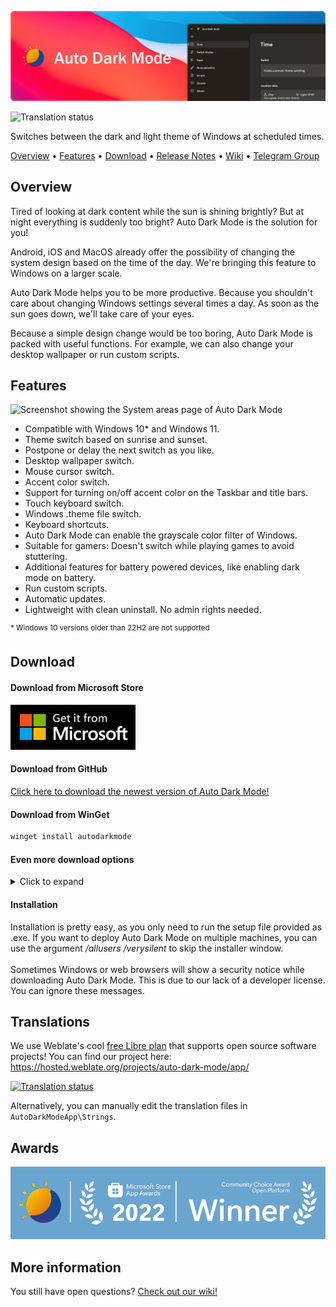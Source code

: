 <p align="center">
  <img alt="Auto Dark Mode title image" src="./assets/Readme.png" />
</p>

<p href="https://hosted.weblate.org/engage/auto-dark-mode/">
<img src="https://hosted.weblate.org/widgets/auto-dark-mode/-/svg-badge.svg" alt="Translation status" />
</p>

Switches between the dark and light theme of Windows at scheduled times.

[Overview](#overview) • [Features](#features) • [Download](#download) • [Release Notes](https://github.com/AutoDarkMode/Windows-Auto-Night-Mode/releases) • [Wiki](https://github.com/AutoDarkMode/Windows-Auto-Night-Mode/wiki) • [Telegram Group](https://t.me/autodarkmode)

## Overview

Tired of looking at dark content while the sun is shining brightly? But at night everything is suddenly too bright? Auto Dark Mode is the solution for you!

Android, iOS and MacOS already offer the possibility of changing the system design based on the time of the day. We're bringing this feature to Windows on a larger scale.

Auto Dark Mode helps you to be more productive. Because you shouldn't care about changing Windows settings several times a day. As soon as the sun goes down, we'll take care of your eyes.

Because a simple design change would be too boring, Auto Dark Mode is packed with useful functions. For example, we can also change your desktop wallpaper or run custom scripts.

## Features
![Screenshot showing the System areas page of Auto Dark Mode](https://raw.githubusercontent.com/AutoDarkMode/Windows-Auto-Night-Mode/refs/heads/winui3/.github/assets/screenshot_systemareas.png)
- Compatible with Windows 10* and Windows 11.
- Theme switch based on sunrise and sunset.
- Postpone or delay the next switch as you like.
- Desktop wallpaper switch.
- Mouse cursor switch.
- Accent color switch.
- Support for turning on/off accent color on the Taskbar and title bars.
- Touch keyboard switch.
- Windows .theme file switch.
- Keyboard shortcuts.
- Auto Dark Mode can enable the grayscale color filter of Windows.
- Suitable for gamers: Doesn't switch while playing games to avoid stuttering.
- Additional features for battery powered devices, like enabling dark mode on battery.
- Run custom scripts.
- Automatic updates.
- Lightweight with clean uninstall. No admin rights needed.

<sup>* Windows 10 versions older than 22H2 are not supported</sup>

## Download

#### Download from Microsoft Store

<a href="https://apps.microsoft.com/store/detail/auto-dark-mode/XP8JK4HZBVF435">
  <img src="https://github.com/AutoDarkMode/Windows-Auto-Night-Mode/blob/master/Readme/GetItFromMicrosoftBadge.png?raw=true" alt="Click here to download Auto Dark Mode from the Microsoft Store" width="200"/>
</a>

#### Download from GitHub

[Click here to download the newest version of Auto Dark Mode!](https://github.com/AutoDarkMode/Windows-Auto-Night-Mode/releases/latest)

#### Download from WinGet

```powershell
winget install autodarkmode
```

#### Even more download options

<details>
  <summary>Click to expand</summary>

#### Via Chocolatey

Download Auto Dark Mode from [Chocolatey](https://chocolatey.org/packages/auto-dark-mode) (unofficial entry).

```powershell
choco install auto-dark-mode
```

#### Via Scoop

Download Auto Dark Mode from [Scoop](https://scoop.sh) (unofficial entry).

- Via portable

```powershell
scoop bucket add dorado https://github.com/chawyehsu/dorado
scoop install autodarkmode
```

- Via non-portable

```powershell
scoop bucket add nonportable
scoop install auto-dark-mode-np
```

</details>

#### Installation

Installation is pretty easy, as you only need to run the setup file provided as .exe. If you want to deploy Auto Dark Mode on multiple machines, you can use the argument _/allusers /verysilent_ to skip the installer window.
<br> <br>
Sometimes Windows or web browsers will show a security notice while downloading Auto Dark Mode. This is due to our lack of a developer license. You can ignore these messages.

## Translations

We use Weblate's cool [free Libre plan](https://hosted.weblate.org/hosting/) that supports open source software projects!
You can find our project here: <https://hosted.weblate.org/projects/auto-dark-mode/app/>
<p align="left">

<a href="https://hosted.weblate.org/engage/auto-dark-mode/">
<img src="https://hosted.weblate.org/widgets/auto-dark-mode/-/app/multi-auto.svg" alt="Translation status" />
</a>
</p>

Alternatively, you can manually edit the translation files in `AutoDarkModeApp\Strings`.

## Awards

[![Community Store Winner](./assets/msstore_award_banner.png)](https://blogs.windows.com/windowsdeveloper/2022/05/27/announcing-the-microsoft-store-app-awards-winners/)

## More information

You still have open questions? [Check out our wiki!](https://github.com/AutoDarkMode/Windows-Auto-Night-Mode/wiki)
